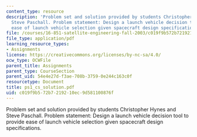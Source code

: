 ```yaml
---
content_type: resource
description: 'Problem set and solution provided by students Christopher Hynes and
  Steve Paschall. Problem statement: Design a launch vehicle decision tool to provide
  ease of launch vehicle selection given spacecraft design specifications.'
file: /courses/16-851-satellite-engineering-fall-2003/c019f9b572b7219210ec9d581100876f_ps1_cs_solution.pdf
file_type: application/pdf
learning_resource_types:
- Assignments
license: https://creativecommons.org/licenses/by-nc-sa/4.0/
ocw_type: OCWFile
parent_title: Assignments
parent_type: CourseSection
parent_uid: 54e4e27d-f3ae-708b-3759-0e244c163c0f
resourcetype: Document
title: ps1_cs_solution.pdf
uid: c019f9b5-72b7-2192-10ec-9d581100876f
---
```

Problem set and solution provided by students Christopher Hynes and Steve Paschall. Problem statement: Design a launch vehicle decision tool to provide ease of launch vehicle selection given spacecraft design specifications.